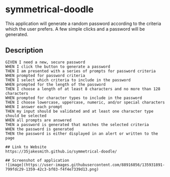 # symmetrical-doodle

This application will generate a random password according to the criteria which the user prefers. A few simple clicks and a password will be generated.

## Description

```
GIVEN I need a new, secure password
WHEN I click the button to generate a password
THEN I am presented with a series of prompts for password criteria
WHEN prompted for password criteria
THEN I select which criteria to include in the password
WHEN prompted for the length of the password
THEN I choose a length of at least 8 characters and no more than 128 characters
WHEN prompted for character types to include in the password
THEN I choose lowercase, uppercase, numeric, and/or special characters
WHEN I answer each prompt
THEN my input should be validated and at least one character type should be selected
WHEN all prompts are answered
THEN a password is generated that matches the selected criteria
WHEN the password is generated
THEN the password is either displayed in an alert or written to the page

## Link to Website
https://35jakesmith.github.io/symmetrical-doodle/

## Screenshot of application
![image](https://user-images.githubusercontent.com/88916856/135931891-799fdc29-1359-42c3-bf03-f4f4e7339d13.png)
